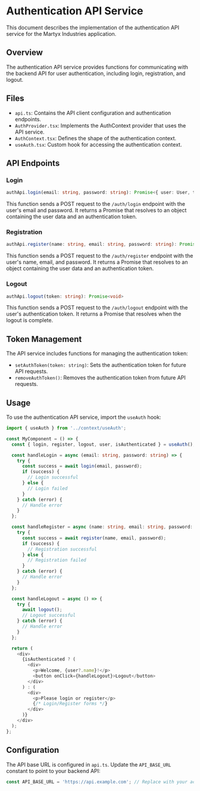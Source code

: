 # Authentication API Service

This document describes the implementation of the authentication API service for the Martyx Industries application.

## Overview

The authentication API service provides functions for communicating with the backend API for user authentication, including login, registration, and logout.

## Files

- `api.ts`: Contains the API client configuration and authentication endpoints.
- `AuthProvider.tsx`: Implements the AuthContext provider that uses the API service.
- `AuthContext.tsx`: Defines the shape of the authentication context.
- `useAuth.tsx`: Custom hook for accessing the authentication context.

## API Endpoints

### Login

```typescript
authApi.login(email: string, password: string): Promise<{ user: User, token: string }>
```

This function sends a POST request to the `/auth/login` endpoint with the user's email and password. It returns a Promise that resolves to an object containing the user data and an authentication token.

### Registration

```typescript
authApi.register(name: string, email: string, password: string): Promise<{ user: User, token: string }>
```

This function sends a POST request to the `/auth/register` endpoint with the user's name, email, and password. It returns a Promise that resolves to an object containing the user data and an authentication token.

### Logout

```typescript
authApi.logout(token: string): Promise<void>
```

This function sends a POST request to the `/auth/logout` endpoint with the user's authentication token. It returns a Promise that resolves when the logout is complete.

## Token Management

The API service includes functions for managing the authentication token:

- `setAuthToken(token: string)`: Sets the authentication token for future API requests.
- `removeAuthToken()`: Removes the authentication token from future API requests.

## Usage

To use the authentication API service, import the `useAuth` hook:

```typescript
import { useAuth } from '../context/useAuth';

const MyComponent = () => {
  const { login, register, logout, user, isAuthenticated } = useAuth();

  const handleLogin = async (email: string, password: string) => {
    try {
      const success = await login(email, password);
      if (success) {
        // Login successful
      } else {
        // Login failed
      }
    } catch (error) {
      // Handle error
    }
  };

  const handleRegister = async (name: string, email: string, password: string) => {
    try {
      const success = await register(name, email, password);
      if (success) {
        // Registration successful
      } else {
        // Registration failed
      }
    } catch (error) {
      // Handle error
    }
  };

  const handleLogout = async () => {
    try {
      await logout();
      // Logout successful
    } catch (error) {
      // Handle error
    }
  };

  return (
    <div>
      {isAuthenticated ? (
        <div>
          <p>Welcome, {user?.name}!</p>
          <button onClick={handleLogout}>Logout</button>
        </div>
      ) : (
        <div>
          <p>Please login or register</p>
          {/* Login/Register forms */}
        </div>
      )}
    </div>
  );
};
```

## Configuration

The API base URL is configured in `api.ts`. Update the `API_BASE_URL` constant to point to your backend API:

```typescript
const API_BASE_URL = 'https://api.example.com'; // Replace with your actual API base URL
```